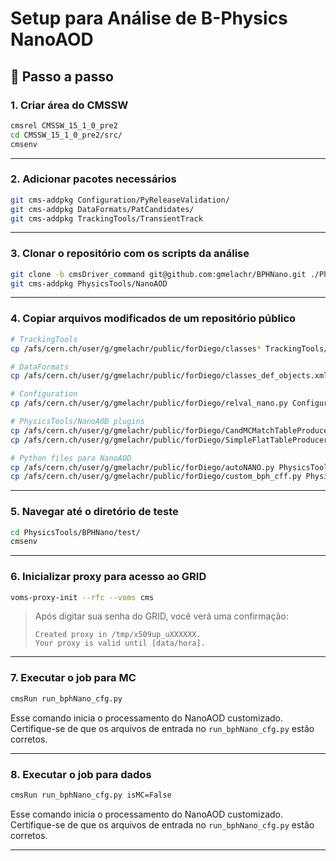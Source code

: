 # Setup para Análise de B-Physics NanoAOD 

## 🔧 Passo a passo

### 1. Criar área do CMSSW

```bash
cmsrel CMSSW_15_1_0_pre2
cd CMSSW_15_1_0_pre2/src/
cmsenv
```
---

### 2. Adicionar pacotes necessários

```bash
git cms-addpkg Configuration/PyReleaseValidation/
git cms-addpkg DataFormats/PatCandidates/
git cms-addpkg TrackingTools/TransientTrack
```

---

### 3. Clonar o repositório com os scripts da análise

```bash
git clone -b cmsDriver_command git@github.com:gmelachr/BPHNano.git ./PhysicsTools
git cms-addpkg PhysicsTools/NanoAOD
```

---

### 4. Copiar arquivos modificados de um repositório público

```bash
# TrackingTools
cp /afs/cern.ch/user/g/gmelachr/public/forDiego/classes* TrackingTools/TransientTrack/src/

# DataFormats
cp /afs/cern.ch/user/g/gmelachr/public/forDiego/classes_def_objects.xml DataFormats/PatCandidates/src/

# Configuration
cp /afs/cern.ch/user/g/gmelachr/public/forDiego/relval_nano.py Configuration/PyReleaseValidation/python/

# PhysicsTools/NanoAOD plugins
cp /afs/cern.ch/user/g/gmelachr/public/forDiego/CandMCMatchTableProducer.cc PhysicsTools/NanoAOD/plugins/
cp /afs/cern.ch/user/g/gmelachr/public/forDiego/SimpleFlatTableProducerPlugins.cc PhysicsTools/NanoAOD/plugins/

# Python files para NanoAOD
cp /afs/cern.ch/user/g/gmelachr/public/forDiego/autoNANO.py PhysicsTools/NanoAOD/python/
cp /afs/cern.ch/user/g/gmelachr/public/forDiego/custom_bph_cff.py PhysicsTools/NanoAOD/python/
```

---

### 5. Navegar até o diretório de teste

```bash
cd PhysicsTools/BPHNano/test/
cmsenv
```

---

### 6. Inicializar proxy para acesso ao GRID 

```bash
voms-proxy-init --rfc --voms cms
```

> Após digitar sua senha do GRID, você verá uma confirmação:
>
> ```
> Created proxy in /tmp/x509up_uXXXXXX.
> Your proxy is valid until [data/hora].
> ```

---

### 7. Executar o job para MC

```bash
cmsRun run_bphNano_cfg.py
```

Esse comando inicia o processamento do NanoAOD customizado. Certifique-se de que os arquivos de entrada no `run_bphNano_cfg.py` estão corretos.

---

### 8. Executar o job para dados

```bash
cmsRun run_bphNano_cfg.py isMC=False
```

Esse comando inicia o processamento do NanoAOD customizado. Certifique-se de que os arquivos de entrada no `run_bphNano_cfg.py` estão corretos.

---
